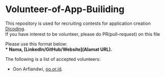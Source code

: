 # Volunteer-of-App-Builiding
This repository is used for recruiting contests for application creation [Dicoding](www.dicoding.com).<br>
If you have interest to be volunteer, please do PR(pull-request) on this file<br>

Please use this format below:<br>
**\* Nama, [LinkedIn/GitHub/Website](Alamat URL).**  

The following is a list of accepted volunteers:
* Oon Arfiandwi, [oo.or.id](https://oo.or.id).
